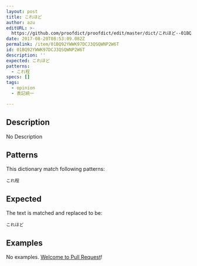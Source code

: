 ```yaml
---
layout: post
title: これほど
author: azu
editURL: >-
  https://github.com/proofdict/proofdict/edit/master/dict/これほど--01BQ92YWWK97DCJ3QSQWNP2W6T.yml
date: 2017-08-20T08:53:09.082Z
permalink: /item/01BQ92YWWK97DCJ3QSQWNP2W6T
id: 01BQ92YWWK97DCJ3QSQWNP2W6T
description: ''
expected: これほど
patterns:
  - これ程
specs: []
tags:
  - opinion
  - 表記統一

---
```


## Description

No Description 

## Patterns

This dictionary match following patterns:

    これ程

## Expected

The text is matched and replaced to be:

    これほど

## Examples

No examples. [Welcome to Pull Request](https://github.com/proofdict/proofdict/edit/master/dict/これほど--01BQ92YWWK97DCJ3QSQWNP2W6T.yml)!
